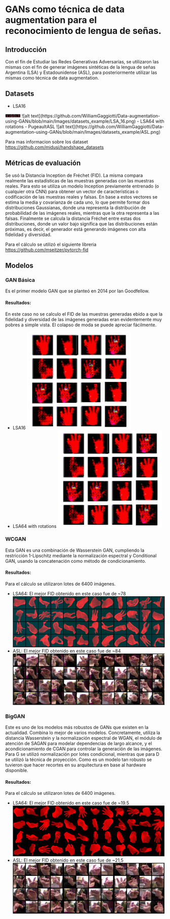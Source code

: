 # GANs como técnica de data augmentation para el reconocimiento de lengua de señas.

## Introducción

Con el fin de Estudiar las Redes Generativas Adversarias, se utilizaron las mismas con el fin de generar imágenes sintéticas de la lengua de señas Argentina (LSA) y Estadounidense (ASL), para posteriormente utilizar las mismas como técnica de data augmentation.

## Datasets
- LSA16
<img src="https://github.com/WilliamGaggiotti/Data-augmentation-using-GANs/blob/main/Images/datasets_example/LSA_16.png" width="48">
![alt text](https://github.com/WilliamGaggiotti/Data-augmentation-using-GANs/blob/main/Images/datasets_example/LSA_16.png)
- LSA64 with rotations
- PugeaultASL
![alt text](https://github.com/WilliamGaggiotti/Data-augmentation-using-GANs/blob/main/Images/datasets_example/ASL.png)

Para mas informacion sobre los dataset  https://github.com/midusi/handshape_datasets

## Métricas de evaluación

Se usó la Distancia Inception de Fréchet (FID). La misma compara realmente las estadísticas de las muestras generadas con las muestras reales. Para esto se utiliza un modelo Inception previamente entrenado (o cualquier otra CNN) para obtener un vector de características o codificación de las muestras reales y falsas. En base a estos vectores se estima la media y covarianza de cada uno, lo que permite formar dos distribuciones Gaussianas, donde una representa la distribución de probabilidad de las imágenes reales, mientras que la otra representa a las falsas. Finalmente se calcula la distancia Fréchet entre estas dos distribuciones, donde un valor bajo significa que las distribuciones están próximas, es decir, el generador está generando imágenes con alta fidelidad y diversidad.

Para el cálculo se utilizó el siguiente libreria https://github.com/mseitzer/pytorch-fid

## Modelos
### GAN Básica
Es el primer modelo GAN que se planteó en 2014 por Ian Goodfellow.

#### Resultados: 
En este caso no se calculo el FID de las muestras generadas ebido a que la fidelidad y diversidad de las imágenes generadas eran evidentemente muy pobres a simple vista. El colapso de moda se puede apreciar fácilmente.

- LSA16
![alt text](https://github.com/WilliamGaggiotti/Data-augmentation-using-GANs/blob/main/Images/results/cap5_BasicGAN_lsa16.png)
- LSA64 with rotations
![alt text](https://github.com/WilliamGaggiotti/Data-augmentation-using-GANs/blob/main/Images/results/cap5_BasicGAN_lsa16.png)

### WCGAN

Esta GAN es una combinación de Wasserstein GAN, cumpliendo la restricción 1-Lipschitz mediante la normalización espectral y Conditional GAN, usando la concatenación como método de condicionamiento. 

#### Resultados: 
Para el cálculo se utilizaron lotes de 6400 imágenes.
- LSA64: El mejor FID obtenido en este caso fue de ~78
![alt text](https://github.com/WilliamGaggiotti/Data-augmentation-using-GANs/blob/main/Images/results/cap5_wgan_lsa16.png)
- ASL:  El mejor FID obtenido en este caso fue de ~84
![alt text](https://github.com/WilliamGaggiotti/Data-augmentation-using-GANs/blob/main/Images/results/cap5_wgan_asl.png)

### BigGAN
Este es uno de los modelos más robustos de GANs que existen en la actualidad. Combina lo mejor de varios modelos. Concretamente, utiliza la distancia Wasserstein y la normalización espectral de WGAN, el módulo de atención de SAGAN para modelar dependencias de largo alcance, y el acondicionamiento de CGAN para controlar la generación de las imágenes. Para G se utilizó normalización por lotes condicional, mientras que para D se utilizó la técnica de proyección.
Como es un modelo tan robusto se tuvieron que hacer recortes en su arquitectura en base al hardware disponible.

#### Resultados: 
Para el cálculo se utilizaron lotes de 6400 imágenes.
- LSA64: El mejor FID obtenido en este caso fue de ~19.5
![alt text](https://github.com/WilliamGaggiotti/Data-augmentation-using-GANs/blob/main/Images/results/cap5_BigGAN_lsa16.png)
- ASL:  El mejor FID obtenido en este caso fue de ~21,5
![alt text](https://github.com/WilliamGaggiotti/Data-augmentation-using-GANs/blob/main/Images/results/cap5_BigGAN_asl.png)
